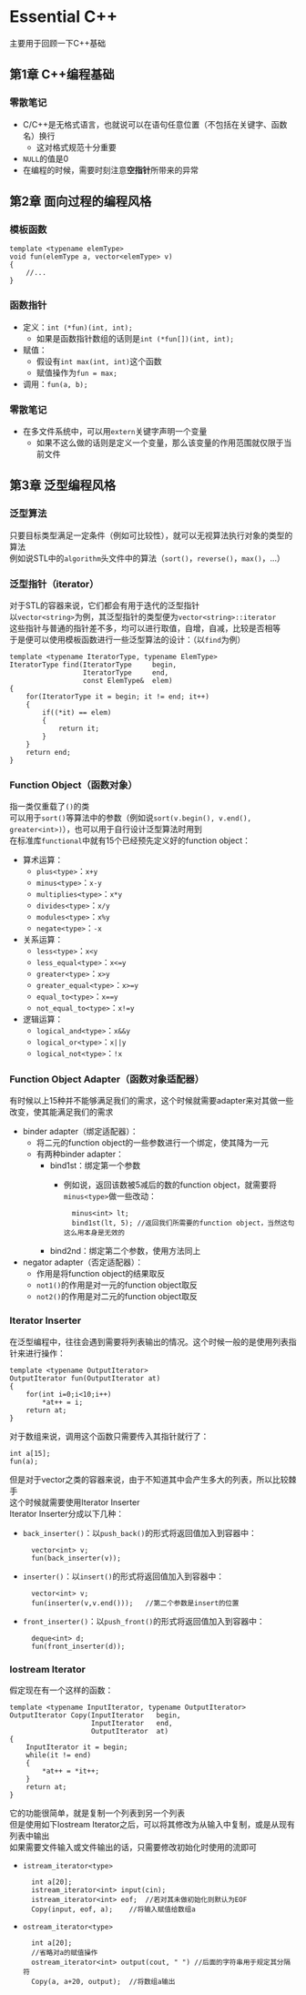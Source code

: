 # Essential C++

主要用于回顾一下C++基础

## 第1章 C++编程基础

### 零散笔记

+ C/C++是无格式语言，也就说可以在语句任意位置（不包括在关键字、函数名）换行
	+ 这对格式规范十分重要
+ `NULL`的值是0
+ 在编程的时候，需要时刻注意**空指针**所带来的异常

## 第2章 面向过程的编程风格

### 模板函数

	template <typename elemType>
	void fun(elemType a, vector<elemType> v)
	{
		//...
	}

### 函数指针
+ 定义：`int (*fun)(int, int);`
	+ 如果是函数指针数组的话则是`int (*fun[])(int, int);`
+ 赋值：
	+ 假设有`int max(int, int)`这个函数
	+ 赋值操作为`fun = max;`
+ 调用：`fun(a, b);`

### 零散笔记

+ 在多文件系统中，可以用`extern`关键字声明一个变量
	+ 如果不这么做的话则是定义一个变量，那么该变量的作用范围就仅限于当前文件

## 第3章 泛型编程风格

### 泛型算法

只要目标类型满足一定条件（例如可比较性），就可以无视算法执行对象的类型的算法  
例如说STL中的`algorithm`头文件中的算法（`sort()`，`reverse()`，`max()`，...）

### 泛型指针（iterator）
对于STL的容器来说，它们都会有用于迭代的泛型指针  
以`vector<string>`为例，其泛型指针的类型便为`vector<string>::iterator`  
这些指针与普通的指针差不多，均可以进行取值，自增，自减，比较是否相等  
于是便可以使用模板函数进行一些泛型算法的设计：（以`find`为例）  

	template <typename IteratorType, typename ElemType>
	IteratorType find(IteratorType     begin, 
		              IteratorType     end, 
		              const ElemType&  elem)
	{
		for(IteratorType it = begin; it != end; it++)
		{
			if((*it) == elem)
			{
				return it;
			}
		}
		return end;
	}

### Function Object（函数对象）  

指一类仅重载了`()`的类  
可以用于`sort()`等算法中的参数（例如说`sort(v.begin(), v.end(), greater<int>)`），也可以用于自行设计泛型算法时用到  
在标准库`functional`中就有15个已经预先定义好的function object：  
+ 算术运算：
	+ `plus<type>`：`x+y`
	+ `minus<type>`：`x-y`
	+ `multiplies<type>`：`x*y`
	+ `divides<type>`：`x/y`
	+ `modules<type>`：`x%y`
	+ `negate<type>`：`-x`
+ 关系运算：
	+ `less<type>`：`x<y`
	+ `less_equal<type>`：`x<=y`
	+ `greater<type>`：`x>y`
	+ `greater_equal<type>`：`x>=y`
	+ `equal_to<type>`：`x==y`
	+ `not_equal_to<type>`：`x!=y`
+ 逻辑运算：
	+ `logical_and<type>`：`x&&y`
	+ `logical_or<type>`：`x||y`
	+ `logical_not<type>`：`!x`


### Function Object Adapter（函数对象适配器）  

有时候以上15种并不能够满足我们的需求，这个时候就需要adapter来对其做一些改变，使其能满足我们的需求  
+ binder adapter（绑定适配器）：
	+ 将二元的function object的一些参数进行一个绑定，使其降为一元
	+ 有两种binder adapter：
		+ bind1st：绑定第一个参数
			+ 例如说，返回该数被5减后的数的function object，就需要将`minus<type>`做一些改动：
			
					minus<int> lt;
					bind1st(lt, 5);	//返回我们所需要的function object，当然这句这么用本身是无效的

		+ bind2nd：绑定第二个参数，使用方法同上
+ negator adapter（否定适配器）：
	+ 作用是将function object的结果取反
	+ `not1()`的作用是对一元的function object取反
	+ `not2()`的作用是对二元的function object取反

### Iterator Inserter  

在泛型编程中，往往会遇到需要将列表输出的情况。这个时候一般的是使用列表指针来进行操作：

	template <typename OutputIterator>
	OutputIterator fun(OutputIterator at)
	{
		for(int i=0;i<10;i++)
			*at++ = i;
		return at;
	}

对于数组来说，调用这个函数只需要传入其指针就行了：

	int a[15];
	fun(a);

但是对于vector之类的容器来说，由于不知道其中会产生多大的列表，所以比较棘手  
这个时候就需要使用Iterator Inserter  
Iterator Inserter分成以下几种：
+ `back_inserter()`：以`push_back()`的形式将返回值加入到容器中：

		vector<int> v;
		fun(back_inserter(v));

+ `inserter()`：以`insert()`的形式将返回值加入到容器中：
		
		vector<int> v;
		fun(inserter(v,v.end()));	//第二个参数是insert的位置

+ `front_inserter()`：以`push_front()`的形式将返回值加入到容器中：
		
		deque<int> d;
		fun(front_inserter(d));



### Iostream Iterator  

假定现在有一个这样的函数：

	template <typename InputIterator, typename OutputIterator>
	OutputIterator Copy(InputIterator   begin,
	                    InputIterator   end,
	                    OutputIterator  at)
	{
		InputIterator it = begin;
		while(it != end)
		{
			*at++ = *it++;
		}
		return at;
	}

它的功能很简单，就是复制一个列表到另一个列表  
但是使用如下Iostream Iterator之后，可以将其修改为从输入中复制，或是从现有列表中输出  
如果需要文件输入或文件输出的话，只需要修改初始化时使用的流即可
+ `istream_iterator<type>`
		
		int a[20];
		istream_iterator<int> input(cin);
		istream_iterator<int> eof;	//若对其未做初始化则默认为EOF
		Copy(input, eof, a);	//将输入赋值给数组a

+ `ostream_iterator<type>`
		
		int a[20];
		//省略对a的赋值操作
		ostream_iterator<int> output(cout, " ")	//后面的字符串用于规定其分隔符
		Copy(a, a+20, output);	//将数组a输出

